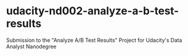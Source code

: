 # udacity-nd002-analyze-a-b-test-results
Submission to the "Analyze A/B Test Results" Project for Udacity's Data Analyst Nanodegree 
